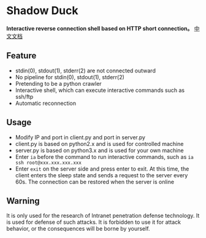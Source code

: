 # Shadow Duck
**Interactive reverse connection shell based on HTTP short connection。**
[中文文档](https://github.com/TidDl3R/ShadowDuck/blob/master/README-ch.md "中文文档")
## Feature
- stdin(0), stdout(1), stderr(2) are not connected outward
- No pipeline for stdin(0), stdout(1), stderr(2)
- Pretending to be a python crawler
- Interactive shell, which can execute interactive commands such as ssh/ftp
- Automatic reconnection

## Usage
- Modify IP and port in client.py and port in server.py
- client.py is based on python2.x and is used for controlled machine
- server.py is based on python3.x and is used for your own machine
- Enter `ia` before the command to run interactive commands, such as `ia ssh root@xxx.xxx.xxx.xxx`
- Enter `exit` on the server side and press enter to exit. At this time, the client enters the sleep state and sends a request to the server every 60s. The connection can be restored when the server is online

## Warning
It is only used for the research of Intranet penetration defense technology. It is used for defense of such attacks. It is forbidden to use it for attack behavior, or the consequences will be borne by yourself.
